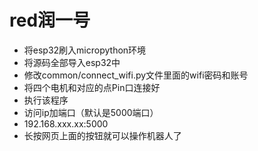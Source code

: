 # red润一号

- 将esp32刷入micropython环境
- 将源码全部导入esp32中
- 修改common/connect_wifi.py文件里面的wifi密码和账号
- 将四个电机和对应的点Pin口连接好
- 执行该程序
- 访问ip加端口（默认是5000端口）
- 192.168.xxx.xx:5000
- 长按网页上面的按钮就可以操作机器人了

